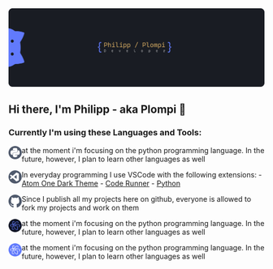 <img src="https://github.com/Plompi/Plompi/blob/master/assets/GitHubBanner2.png">

## Hi there, I'm Philipp - aka Plompi 👋

### Currently I'm using these Languages and Tools:

<img align="left" height="26" width="26" src="https://github.com/Plompi/Plompi/blob/master/assets/1.png" />at the moment i'm focusing on the python programming language. In the future, however, I plan to learn other languages as well

<img align="left" height="26" width="26" src="https://github.com/Plompi/Plompi/blob/master/assets/3.png" />In everyday programming I use VSCode with the following extensions: - [Atom One Dark Theme](https://marketplace.visualstudio.com/items?itemName=akamud.vscode-theme-onedark) - [Code Runner](https://marketplace.visualstudio.com/items?itemName=formulahendry.code-runner) - [Python](https://marketplace.visualstudio.com/items?itemName=ms-python.python)

<img align="left" height="26" width="26" src="https://github.com/Plompi/Plompi/blob/master/assets/4.png" />Since I publish all my projects here on github, everyone is allowed to fork my projects and work on them

<img align="left" height="26" width="26" src="https://github.com/Plompi/Plompi/blob/master/assets/Atom_Icondark.png" />at the moment i'm focusing on the python programming language. In the future, however, I plan to learn other languages as well


<img align="left" height="26" width="26" src="https://github.com/Plompi/Plompi/blob/master/assets/Atom_Iconlight.png" />at the moment i'm focusing on the python programming language. In the future, however, I plan to learn other languages as well
